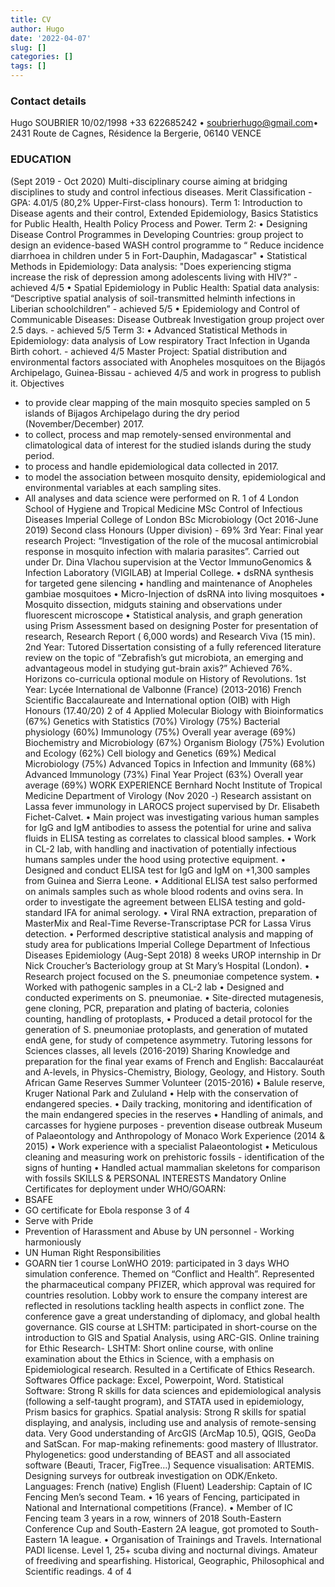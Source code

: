 ```yaml
---
title: CV
author: Hugo
date: '2022-04-07'
slug: []
categories: []
tags: []
---
```


### Contact details 

Hugo SOUBRIER
10/02/1998
+33 622685242 • soubrierhugo@gmail.com•
2431 Route de Cagnes, Résidence la Bergerie, 06140 VENCE

### EDUCATION
(Sept 2019 - Oct 2020)
Multi-disciplinary course aiming at bridging disciplines to study and control infectious diseases.
Merit Classification - GPA: 4.01/5 (80,2% Upper-First-class honours).
Term 1: Introduction to Disease agents and their control, Extended Epidemiology, Basics
Statistics for Public Health, Health Policy Process and Power.
Term 2:
• Designing Disease Control Programmes in Developing Countries: group project to design
an evidence-based WASH control programme to “ Reduce incidence diarrhoea in children under
5 in Fort-Dauphin, Madagascar"
• Statistical Methods in Epidemiology: Data analysis: "Does experiencing stigma increase the
risk of depression among adolescents living with HIV?” - achieved 4/5
• Spatial Epidemiology in Public Health: Spatial data analysis: “Descriptive spatial analysis of
soil-transmitted helminth infections in Liberian schoolchildren” - achieved 5/5
• Epidemiology and Control of Communicable Diseases: Disease Outbreak Investigation
group project over 2.5 days. - achieved 5/5
Term 3:
• Advanced Statistical Methods in Epidemiology: data analysis of Low respiratory Tract
Infection in Uganda Birth cohort. - achieved 4/5
Master Project:
Spatial distribution and environmental factors associated with Anopheles mosquitoes on the
Bijagós Archipelago, Guinea-Bissau - achieved 4/5 and work in progress to publish it.
Objectives
- to provide clear mapping of the main mosquito species sampled on 5 islands of Bijagos
Archipelago during the dry period (November/December) 2017.
- to collect, process and map remotely-sensed environmental and climatological data of interest
for the studied islands during the study period.
- to process and handle epidemiological data collected in 2017.
- to model the association between mosquito density, epidemiological and environmental
variables at each sampling sites.
- All analyses and data science were performed on R.
1 of 4
London School of Hygiene
and Tropical Medicine
MSc Control of
Infectious Diseases
Imperial College of London BSc Microbiology (Oct 2016-June 2019)
Second class Honours (Upper division) - 69%
3rd Year:
Final year research Project: “Investigation of the role of the mucosal antimicrobial response in
mosquito infection with malaria parasites”. Carried out under Dr. Dina Vlachou supervision at the
Vector ImmunoGenomics & Infection Laboratory (VIGILAB) at Imperial College.
• dsRNA synthesis for targeted gene silencing
• handling and maintenance of Anopheles gambiae mosquitoes
• Micro-Injection of dsRNA into living mosquitoes
• Mosquito dissection, midguts staining and observations under fluorescent microscope
• Statistical analysis, and graph generation using Prism
Assessment based on designing Poster for presentation of research, Research Report ( 6,000
words) and Research Viva (15 min).
2nd Year:
Tutored Dissertation consisting of a fully referenced literature review on the topic of “Zebrafish’s
gut microbiota, an emerging and advantageous model in studying gut-brain axis?”
Achieved 76%.
Horizons co-curricula optional module on History of Revolutions.
1st Year:
Lycée International de Valbonne (France) (2013-2016)
French Scientific Baccalaureate and International option (OIB) with High Honours (17.40/20)
2 of 4
Applied Molecular Biology with
Bioinformatics (67%)
Genetics with Statistics (70%)
Virology (75%) Bacterial physiology (60%)
Immunology (75%) Overall year average (69%)
Biochemistry and Microbiology (67%) Organism Biology (75%)
Evolution and Ecology (62%) Cell biology and Genetics (69%)
Medical Microbiology (75%) Advanced Topics in Infection and Immunity
(68%)
Advanced Immunology (73%) Final Year Project (63%)
Overall year average (69%)
WORK EXPERIENCE
Bernhard Nocht Institute of Tropical Medicine Department of Virology (Nov 2020 -)
Research assistant on Lassa fever immunology in LAROCS project supervised by Dr. Elisabeth
Fichet-Calvet.
• Main project was investigating various human samples for IgG and IgM antibodies to assess the
potential for urine and saliva fluids in ELISA testing as correlates to classical blood samples.
• Work in CL-2 lab, with handling and inactivation of potentially infectious humans samples under
the hood using protective equipment.
• Designed and conduct ELISA test for IgG and IgM on +1,300 samples from Guinea and Sierra
Leone.
• Additional ELISA test salso performed on animals samples such as whole blood rodents and
ovins sera. In order to investigate the agreement between ELISA testing and gold-standard IFA
for animal serology.
• Viral RNA extraction, preparation of MasterMix and Real-Time Reverse-Transcriptase PCR for
Lassa Virus detection.
• Performed descriptive statistical analysis and mapping of study area for publications
Imperial College Department of Infectious Diseases Epidemiology (Aug-Sept 2018)
8 weeks UROP internship in Dr Nick Croucher’s Bacteriology group at St Mary’s Hospital (London).
• Research project focused on the S. pneumoniae competence system.
• Worked with pathogenic samples in a CL-2 lab
• Designed and conducted experiments on S. pneumoniae.
• Site-directed mutagenesis, gene cloning, PCR, preparation and plating of bacteria, colonies
counting, handling of protoplasts,
• Produced a detail protocol for the generation of S. pneumoniae protoplasts, and generation of
mutated endA gene, for study of competence asymmetry.
Tutoring lessons for Sciences classes, all levels (2016-2019)
Sharing Knowledge and preparation for the final year exams of French and English: Baccalauréat
and A-levels, in Physics-Chemistry, Biology, Geology, and History.
South African Game Reserves Summer Volunteer (2015-2016)
• Balule reserve, Kruger National Park and Zululand
• Help with the conservation of endangered species.
• Daily tracking, monitoring and identification of the main endangered species in the reserves
• Handling of animals, and carcasses for hygiene purposes - prevention disease outbreak
Museum of Palaeontology and Anthropology of Monaco Work Experience (2014 & 2015)
• Work experience with a specialist Palaeontologist
• Meticulous cleaning and measuring work on prehistoric fossils - identification of the signs of
hunting
• Handled actual mammalian skeletons for comparison with fossils
SKILLS & PERSONAL INTERESTS
Mandatory Online Certificates for deployment under WHO/GOARN:
- BSAFE
- GO certificate for Ebola response
3 of 4
- Serve with Pride
- Prevention of Harassment and Abuse by UN personnel - Working harmoniously
- UN Human Right Responsibilities
- GOARN tier 1 course
LonWHO 2019: participated in 3 days WHO simulation conference. Themed on “Conflict and
Health”. Represented the pharmaceutical company PFIZER, which approval was required for
countries resolution. Lobby work to ensure the company interest are reflected in resolutions
tackling health aspects in conflict zone. The conference gave a great understanding of diplomacy,
and global health governance.
GIS course at LSHTM: participated in short-course on the introduction to GIS and Spatial
Analysis, using ARC-GIS.
Online training for Ethic Research- LSHTM: Short online course, with online examination about
the Ethics in Science, with a emphasis on Epidemiological research. Resulted in a Certificate of
Ethics Research.
Softwares
Office package: Excel, Powerpoint, Word.
Statistical Software: Strong R skills for data sciences and epidemiological analysis (following a
self-taught program), and STATA used in epidemiology, Prism basics for graphics.
Spatial analysis: Strong R skills for spatial displaying, and analysis, including use and analysis of
remote-sensing data. Very Good understanding of ArcGIS (ArcMap 10.5), QGIS, GeoDa and
SatScan.
For map-making refinements: good mastery of Illustrator.
Phylogenetics: good understanding of BEAST and all associated software (Beauti, Tracer,
FigTree…)
Sequence visualisation: ARTEMIS.
Designing surveys for outbreak investigation on ODK/Enketo.
Languages: French (native) English (Fluent)
Leadership: Captain of IC Fencing Men’s second Team.
• 16 years of Fencing, participated in National and International competitions (France).
• Member of IC Fencing team 3 years in a row, winners of 2018 South-Eastern Conference Cup
and South-Eastern 2A league, got promoted to South-Eastern 1A league.
• Organisation of Trainings and Travels.
International PADI license. Level 1, 25+ scuba diving and nocturnal divings. Amateur of freediving
and spearfishing.
Historical, Geographic, Philosophical and Scientific readings.
4 of 4